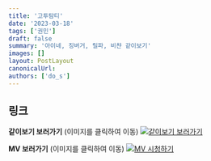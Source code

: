 ```yaml
---
title: '고투탐티'
date: '2023-03-18'
tags: ['권민']
draft: false
summary: '아이네, 징버거, 릴파, 비챤 같이보기'
images: []
layout: PostLayout
canonicalUrl:
authors: ['do_s']
---
```


## 링크

**같이보기 보러가기** (이미지를 클릭하여 이동)
[![같이보기 보러가기](https://cdn.discordapp.com/attachments/1136601898116464710/1211650793904807976/logo.png?ex=65eef8bc&is=65dc83bc&hm=95dc0e08c1f43025dd60def429896697b3787a9f923593eb50b24e9fb6280361&)](https://cafe.naver.com/steamindiegame/10325100)

**MV 보러가기** (이미지를 클릭하여 이동)
[![MV 시청하기](https://i.ytimg.com/vi/NPDHLQteA04/maxresdefault.jpg)](https://youtu.be/NPDHLQteA04)
